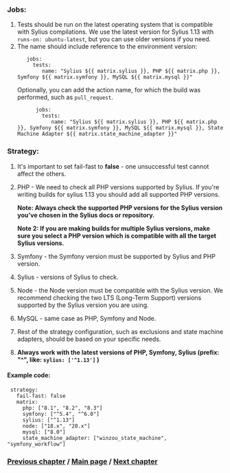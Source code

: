 ### Jobs:
1. Tests should be run on the latest operating system that is compatible with Sylius compilations.
   We use the latest version for Sylius 1.13 with `runs-on: ubuntu-latest`, but you can use older versions if you need.
2. The name should include reference to the environment version:
   ```YML
      jobs:
        tests:
           name: "Sylius ${{ matrix.sylius }}, PHP ${{ matrix.php }}, Symfony ${{ matrix.symfony }}, MySQL ${{ matrix.mysql }}"
   ```
   Optionally, you can add the action name, for which the build was performed, such as `pull_request`.
    ```YML
          jobs:
            tests:
               name: "Sylius ${{ matrix.sylius }}, PHP ${{ matrix.php }}, Symfony ${{ matrix.symfony }}, MySQL ${{ matrix.mysql }}, State Machine Adapter ${{ matrix.state_machine_adapter }}"
    ```
### Strategy:
1. It's important to set fail-fast to <b>false</b> - one unsuccessful test cannot affect the others.
2. PHP - We need to check all PHP versions supported by Sylius. If you're writing builds for sylius 1.13
   you should add all supported PHP versions.

   <b>Note: Always check the supported PHP versions for the Sylius version you've chosen in the Sylius docs or repository.</b>

   <b>Note 2: If you are making builds for multiple Sylius versions, make sure you select a PHP version which is compatible with all the
   target Sylius versions.</b>
3. Symfony - the Symfony version must be supported by Sylius and PHP version.
4. Sylius - versions of Sylius to check.
5. Node - the Node version must be compatible with the Sylius version. We recommend checking the two LTS (Long-Term Support) versions supported by the Sylius version you are using.
6. MySQL - same case as PHP, Symfony and Node.
7. Rest of the strategy configuration, such as exclusions and state machine adapters, should be based on your specific needs.
8. <b>Always work with the latest versions of PHP, Symfony, Sylius (prefix: "^", like: `sylius: ['^1.13']` )</b>

#### Example code:
   ```YML
    strategy:
      fail-fast: false
      matrix:
        php: ["8.1", "8.2", "8.3"]
        symfony: ["^5.4", "^6.0"]
        sylius: ["^1.13"]
        node: ["18.x", "20.x"]
        mysql: ["8.0"]
        state_machine_adapter: ["winzou_state_machine", "symfony_workflow"]
```
### [Previous chapter](./2_EventsSubchapter.md) / [Main page](../../README.md) / [Next chapter](./4_StepContextForBuildsSubchapter.md)
